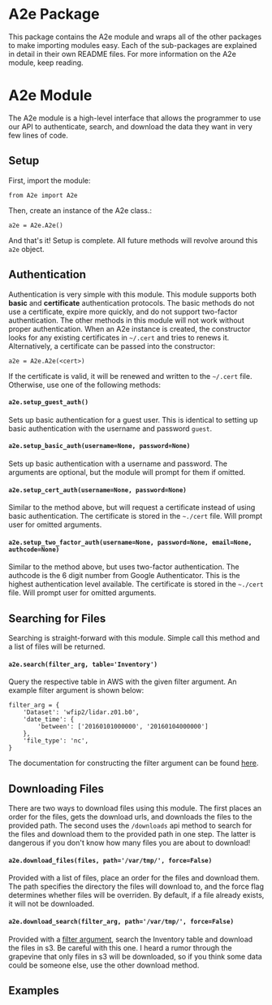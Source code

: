 # A2e Package
This package contains the A2e module and wraps all of the other packages to make importing modules easy. Each of the sub-packages are explained in detail in their own README files. For more information on the A2e module, keep reading.

# A2e Module
The A2e module is a high-level interface that allows the programmer to use our API to authenticate, search, and download the data they want in very few lines of code.

## Setup
First, import the module:
```
from A2e import A2e
```
Then, create an instance of the A2e class.:
```
a2e = A2e.A2e()
```
And that's it! Setup is complete. All future methods will revolve around this `a2e` object.

## Authentication
Authentication is very simple with this module. This module supports both __basic__ and __certificate__ authentication protocols. The basic methods do not use a certificate, expire more quickly, and do not support two-factor authentication. The other methods in this module will not work without proper authentication. When an A2e instance is created, the constructor looks for any existing certificates in `~/.cert` and tries to renews it. Alternatively, a certificate can be passed into the constructor:
```
a2e = A2e.A2e(<cert>)
```
If the certificate is valid, it will be renewed and written to the `~/.cert` file. Otherwise, use one of the following methods:

#### `a2e.setup_guest_auth()`
Sets up basic authentication for a guest user. This is identical to setting up basic authentication with the username and password `guest`.

#### `a2e.setup_basic_auth(username=None, password=None)`
Sets up basic authentication with a username and password. The arguments are optional, but the module will prompt for them if omitted.

#### `a2e.setup_cert_auth(username=None, password=None)`
Similar to the method above, but will request a certificate instead of using basic authentication. The certificate is stored in the `~./cert` file. Will prompt user for omitted arguments.

#### `a2e.setup_two_factor_auth(username=None, password=None, email=None, authcode=None)`
Similar to the method above, but uses two-factor authentication. The authcode is the 6 digit number from Google Authenticator. This is the highest authentication level available. The certificate is stored in the `~./cert` file. Will prompt user for omitted arguments.

## Searching for Files
Searching is straight-forward with this module. Simple call this method and a list of files will be returned.

#### `a2e.search(filter_arg, table='Inventory')`
Query the respective table in AWS with the given filter argument. An example filter argument is shown below:
```
filter_arg = {
    'Dataset': 'wfip2/lidar.z01.b0',
    'date_time': {
        'between': ['20160101000000', '20160104000000']
    },
    'file_type': 'nc',
}
```
The documentation for constructing the filter argument can be found [here](https://github.com/a2edap/tools/tree/master/lambda/api/data-download).

## Downloading Files
There are two ways to download files using this module. The first places an order for the files, gets the download urls, and downloads the files to the provided path. The second uses the `/downloads` api method to search for the files and download them to the provided path in one step. The latter is dangerous if you don't know how many files you are about to download!

#### `a2e.download_files(files, path='/var/tmp/', force=False)`
Provided with a list of files, place an order for the files and download them. The path specifies the directory the files will download to, and the force flag determines whether files will be overriden. By default, if a file already exists, it will not be downloaded.

#### `a2e.download_search(filter_arg, path='/var/tmp/', force=False)`
Provided with a [filter argument](https://github.com/a2edap/tools/tree/master/lambda/api/data-download), search the Inventory table and download the files in s3. Be careful with this one. I heard a rumor through the grapevine that only files in s3 will be downloaded, so if you think some data could be someone else, use the other download method.

## Examples
